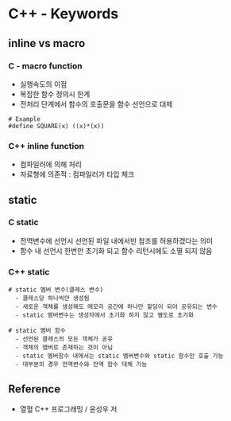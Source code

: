 # C++ - Keywords

## inline vs  macro
### C - macro function
- 실행속도의 이점
- 복잡한 함수 정의시 한계 
- 전처리 단계에서 함수의 호출문을 함수 선언으로 대체
```shell
# Example
#define SQUARE(x) ((x)*(x))
```
### C++ inline function
- 컴파일러에 의해 처리 
- 자료형에 의존적 : 컴파일러가 타입 체크

## static
### C static
- 전역변수에 선언시 선언된 파일 내에서만 참조를 허용하겠다는 의미
- 함수 내 선언시 한번만 초기화 되고 함수 리턴시에도 소멸 되지 않음 

### C++ static
```shell
# static 멤버 변수(클래스 변수)
  - 클래스당 하나씩만 생성됨 
  - 새로운 객체를 생성해도 메모리 공간에 하나만 할당이 되어 공유되는 변수
  - static 맴버변수는 생성자에서 초기화 하지 않고 별도로 초기화

# static 멤버 함수 
  - 선언된 클래스의 모든 객체가 공유
  - 객체의 맴버로 존재하는 것이 아님 
  - static 멤버함수 내에서는 static 멤버변수와 static 함수만 호출 가능 
  - 대부분의 경우 전역변수와 전역 함수 대체 가능 
```

## Reference
* 열혈 C++ 프로그래밍 / 윤성우 저